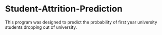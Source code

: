 # Student-Attrition-Prediction
This program was designed to predict the probability of first year university students dropping out of university. 
